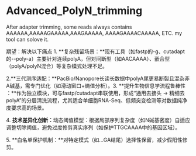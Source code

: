 # Advanced_PolyN_trimming
After adapter trimming, some reads always contains AAAAAA,AAAAAGAAAAA,AAAGAAAAA, AAAAGAAAACAAAAA, ETC.
my tool can solove it.

期望：解决以下痛点​
​1. **复杂残留场景​：**现有工具（如fastp的-g、cutadapt的--poly-a）主要针对连续polyA，但对间断型（如AACAAAA）、嵌合型（polyA/polyN混合）等复杂模式处理不足。

2.** ​三代测序适配​：**PacBio/Nanopore长读长数据中polyA尾更易断裂且混杂非A碱基，需专门优化（如滑动窗口+熵值分析）。
​
3. **提升生物信息学流程鲁棒性​：**作为独立模块，可与fastp/cutadapt串联使用，形成“通用去接头 → 精细去polyA”的分层清洗流程，尤其适合单细胞RNA-Seq、低频突变检测等对数据纯净度要求高的场景。

​4. **技术差异化创新​：**​动态阈值模型​：根据局部序列复杂度（如N碱基密度）自适应调整切除阈值，避免过度修剪真实序列（如保护TTGCAAAA中的基因区域）。

​5. **白名单保护机制​：**对特定模式（如...GA结尾）选择性保留，减少假阳性修剪。
